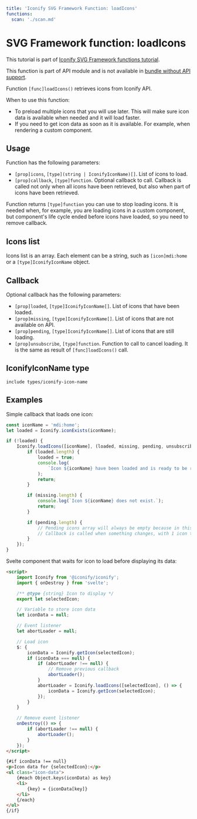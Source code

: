 ```yaml
title: 'Iconify SVG Framework Function: loadIcons'
functions:
  scan: './scan.md'
```

# SVG Framework function: loadIcons

This tutorial is part of [Iconify SVG Framework functions tutorial](./functions.md#api).

This function is part of API module and is not available in [bundle without API support](./without-api.md).

Function `[func]loadIcons()` retrieves icons from Iconify API.

When to use this function:

- To preload multiple icons that you will use later. This will make sure icon data is available when needed and it will load faster.
- If you need to get icon data as soon as it is available. For example, when rendering a custom component.

## Usage

Function has the following parameters:

- `[prop]icons`, `[type](string | IconifyIconName)[]`. List of icons to load.
- `[prop]callback`, `[type]function`. Optional callback to call. Callback is called not only when all icons have been retrieved, but also when part of icons have been retrieved.

Function returns `[type]function` you can use to stop loading icons. It is needed when, for example, you are loading icons in a custom component, but component's life cycle ended before icons have loaded, so you need to remove callback.

## Icons list

Icons list is an array. Each element can be a string, such as `[icon]mdi:home` or a `[type]IconifyIconName` object.

## Callback

Optional callback has the following parameters:

- `[prop]loaded`, `[type]IconifyIconName[]`. List of icons that have been loaded.
- `[prop]missing`, `[type]IconifyIconName[]`. List of icons that are not available on API.
- `[prop]pending`, `[type]IconifyIconName[]`. List of icons that are still loading.
- `[prop]unsubscribe`, `[type]function`. Function to call to cancel loading. It is the same as result of `[func]loadIcons()` call.

## IconifyIconName type

`include types/iconify-icon-name`

## Examples

Simple callback that loads one icon:

```js
const iconName = 'mdi:home';
let loaded = Iconify.iconExists(iconName);

if (!loaded) {
	Iconify.loadIcons([iconName], (loaded, missing, pending, unsubscribe) => {
		if (loaded.length) {
			loaded = true;
			console.log(
				`Icon ${iconName} have been loaded and is ready to be renderered.`
			);
			return;
		}

		if (missing.length) {
			console.log(`Icon ${iconName} does not exist.`);
			return;
		}

		if (pending.length) {
			// Pending icons array will always be empty because in this example there is only one icon to load.
			// Callback is called when something changes, with 1 icon there can only be 2 type of changes: icon has loaded or icon is missing.
		}
	});
}
```

Svelte component that waits for icon to load before displaying its data:

```html
<script>
	import Iconify from '@iconify/iconify';
	import { onDestroy } from 'svelte';

	/** @type {string} Icon to display */
	export let selectedIcon;

	// Variable to store icon data
	let iconData = null;

	// Event listener
	let abortLoader = null;

	// Load icon
	$: {
		iconData = Iconify.getIcon(selectedIcon);
		if (iconData === null) {
			if (abortLoader !== null) {
				// Remove previous callback
				abortLoader();
			}
			abortLoader = Iconify.loadIcons([selectedIcon], () => {
				iconData = Iconify.getIcon(selectedIcon);
			});
		}
	}

	// Remove event listener
	onDestroy(() => {
		if (abortLoader !== null) {
			abortLoader();
		}
	});
</script>

{#if iconData !== null}
<p>Icon data for {selectedIcon}:</p>
<ul class="icon-data">
	{#each Object.keys(iconData) as key}
	<li>
		{key} = {iconData[key]}
	</li>
	{/each}
</ul>
{/if}
```

